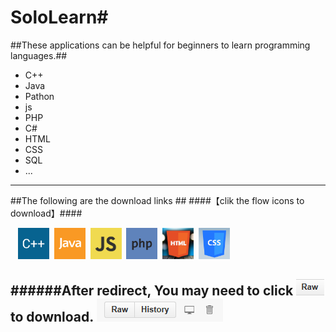 # SoloLearn#
##These applications can be helpful for beginners to learn programming languages.##
* C++
* Java
* Pathon
* js
* PHP
* C#
* HTML
* CSS
* SQL
* ...

--------------
##The following are the download links ##
####【clik the flow icons to download】####

&nbsp;&nbsp;
<a href="cplus.apk" target="_blank"><img src="https://github.com/lvze1992/SoloLearn/blob/master/1051.png" width="50px" height="50px"/></a>&nbsp;
<a href="http://www.baidu.com"><img src="https://raw.githubusercontent.com/lvze1992/SoloLearn/master/1068.png" width="50px" height="50px"/></a>&nbsp;
<a href="http://www.baidu.com"><img src="1024.png" width="50px" height="50px"/></a>&nbsp;
<a href="http://www.baidu.com"><img src="1059.png" width="50px" height="50px"/></a>&nbsp;
<a href="http://www.baidu.com"><img src="1014.png" width="50px" height="50px"/></a>&nbsp;
<a href="http://www.baidu.com"><img src="1023.png" width="50px" height="50px"/></a><br/>

######After redirect, You may need to click ![](download2.PNG) to download.  ![](download.PNG)
-------------
